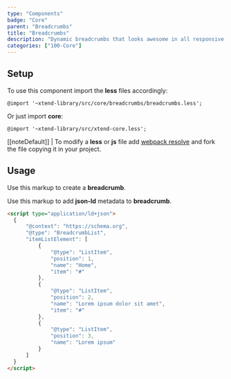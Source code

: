 ```yaml
---
type: "Components"
badge: "Core"
parent: "Breadcrumbs"
title: "Breadcrumbs"
description: "Dynamic breadcrumbs that looks awesome in all responsive breakpoints."
categories: ["100-Core"]
---
```


## Setup

To use this component import the **less** files accordingly:

```less
@import '~xtend-library/src/core/breadcrumbs/breadcrumbs.less';
```

Or just import **core**:

```less
@import '~xtend-library/src/xtend-core.less';
```

[[noteDefault]]
| To modify a **less** or **js** file add [webpack resolve](/introduction/setup#usage-webpack) and fork the file copying it in your project.

## Usage

Use this markup to create a **breadcrumb**.

<script type="text/plain" class="language-markup">
  <nav class="breadcrumbs">
    <div class="container">
      <div class="breadcrumbs-inner">
        <nav class="breadcrumbs-list">
          <a href="/" class="btn">
            <!-- content -->
          </a>
          <span class="separator"></span>
          <a href="/link" class="btn">
            <!-- content -->
          </a>
          <span class="separator"></span>
          <div class="btn">
            <!-- content -->
          </div>
        </nav>
      </div>
    </div>
  </nav>
</script>

Use this markup to add **json-ld** metadata to **breadcrumb**.

```html
<script type="application/ld+json">
  {
      "@context": "https://schema.org",
      "@type": "BreadcrumbList",
      "itemListElement": [
          {
              "@type": "ListItem",
              "position": 1,
              "name": "Home",
              "item": "#"
          },
          {
              "@type": "ListItem",
              "position": 2,
              "name": "Lorem ipsum dolor sit amet",
              "item": "#"
          },
          {
              "@type": "ListItem",
              "position": 3,
              "name": "Lorem ipsum"
          }
      ]
  }
</script>
```

<demo>
  <demovanilla src="vanilla/components/breadcrumbs/default">
  </demovanilla>
  <demovanilla src="vanilla/components/breadcrumbs/background-title">
  </demovanilla>
</demo>
